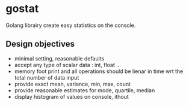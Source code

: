 # gostat
Golang librairy create easy statistics on the console.

## Design objectives 

* minimal setting, reasonable defaults
* accept any type of scalar data : int, float ...
* memory foot print and all operations should be lienar in time wrt the total number of data input
* provide exact mean, variance, min, max, count
* provide reasonable estimates for mode, quartile, median
* display histogram of values on console, ithout 
